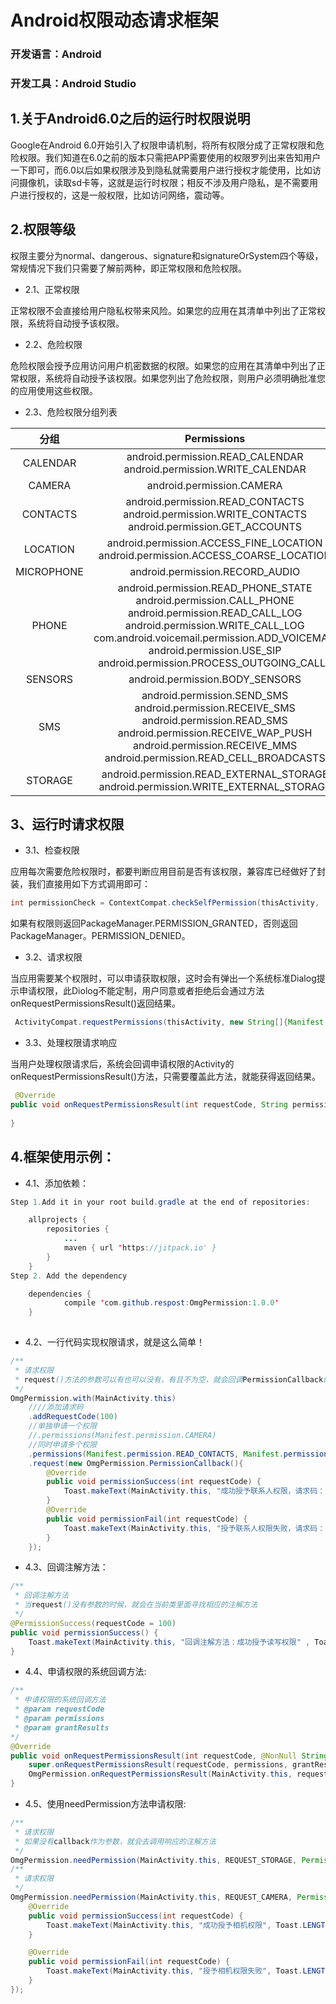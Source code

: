# Android权限动态请求框架
### 开发语言：Android
### 开发工具：Android Studio

1.关于Android6.0之后的运行时权限说明
---

Google在Android 6.0开始引入了权限申请机制，将所有权限分成了正常权限和危险权限。我们知道在6.0之前的版本只需把APP需要使用的权限罗列出来告知用户一下即可，而6.0以后如果权限涉及到隐私就需要用户进行授权才能使用，比如访问摄像机，读取sd卡等，这就是运行时权限；相反不涉及用户隐私，是不需要用户进行授权的，这是一般权限，比如访问网络，震动等。 

2.权限等级
---

权限主要分为normal、dangerous、signature和signatureOrSystem四个等级，常规情况下我们只需要了解前两种，即正常权限和危险权限。

* 2.1、正常权限

正常权限不会直接给用户隐私权带来风险。如果您的应用在其清单中列出了正常权限，系统将自动授予该权限。

* 2.2、危险权限

危险权限会授予应用访问用户机密数据的权限。如果您的应用在其清单中列出了正常权限，系统将自动授予该权限。如果您列出了危险权限，则用户必须明确批准您的应用使用这些权限。

* 2.3、危险权限分组列表

|分组|Permissions|
|:-----------:|:-----------:|
|CALENDAR|android.permission.READ_CALENDAR<br>android.permission.WRITE_CALENDAR|
|CAMERA|android.permission.CAMERA|
|CONTACTS|android.permission.READ_CONTACTS<br>android.permission.WRITE_CONTACTS<br>android.permission.GET_ACCOUNTS|
|LOCATION|android.permission.ACCESS_FINE_LOCATION<br>android.permission.ACCESS_COARSE_LOCATION|
|MICROPHONE|android.permission.RECORD_AUDIO|
|PHONE|android.permission.READ_PHONE_STATE<br>android.permission.CALL_PHONE<br>android.permission.READ_CALL_LOG<br>android.permission.WRITE_CALL_LOG<br>com.android.voicemail.permission.ADD_VOICEMAIL<br>android.permission.USE_SIP<br>android.permission.PROCESS_OUTGOING_CALLS|
|SENSORS|android.permission.BODY_SENSORS|
|SMS|android.permission.SEND_SMS<br>android.permission.RECEIVE_SMS<br>android.permission.READ_SMS<br>android.permission.RECEIVE_WAP_PUSH<br>android.permission.RECEIVE_MMS<br>android.permission.READ_CELL_BROADCASTS|
|STORAGE|android.permission.READ_EXTERNAL_STORAGE<br>android.permission.WRITE_EXTERNAL_STORAGE|

3、运行时请求权限
---

* 3.1、检查权限

应用每次需要危险权限时，都要判断应用目前是否有该权限，兼容库已经做好了封装，我们直接用如下方式调用即可：

```Java
int permissionCheck = ContextCompat.checkSelfPermission(thisActivity,    Manifest.permission.WRITE_CALENDAR);
```

 如果有权限则返回PackageManager.PERMISSION_GRANTED，否则返回PackageManager。PERMISSION_DENIED。
 
* 3.2、请求权限

当应用需要某个权限时，可以申请获取权限，这时会有弹出一个系统标准Dialog提示申请权限，此Diolog不能定制，用户同意或者拒绝后会通过方法onRequestPermissionsResult()返回结果。

```Java
 ActivityCompat.requestPermissions(thisActivity, new String[]{Manifest.permission.READ_CONTACTS}, REQUEST_CODE);
``` 
 
* 3.3、处理权限请求响应

当用户处理权限请求后，系统会回调申请权限的Activity的onRequestPermissionsResult()方法，只需要覆盖此方法，就能获得返回结果。

```Java
 @Override
public void onRequestPermissionsResult(int requestCode, String permissions[], int[] grantResults) {
 
}
```


4.框架使用示例：
---

* 4.1、添加依赖：

```Java
Step 1.Add it in your root build.gradle at the end of repositories:

	allprojects {
		repositories {
			...
			maven { url 'https://jitpack.io' }
		}
	}
Step 2. Add the dependency

	dependencies {
	        compile 'com.github.respost:OmgPermission:1.0.0'
	}
 
```
* 4.2、一行代码实现权限请求，就是这么简单！

```Java
/**
 * 请求权限
 * request()方法的参数可以有也可以没有，有且不为空，就会回调PermissionCallback的响应的回调方法，没有或为空，则回调响应的注解方法。
 */
OmgPermission.with(MainActivity.this)
    ////添加请求码
    .addRequestCode(100)
    //单独申请一个权限
    //.permissions(Manifest.permission.CAMERA)
    //同时申请多个权限
    .permissions(Manifest.permission.READ_CONTACTS, Manifest.permission.RECEIVE_SMS, Manifest.permission.WRITE_CONTACTS)
    .request(new OmgPermission.PermissionCallback(){
        @Override
        public void permissionSuccess(int requestCode) {
            Toast.makeText(MainActivity.this, "成功授予联系人权限，请求码： " + requestCode, Toast.LENGTH_SHORT).show();
        }
        @Override
        public void permissionFail(int requestCode) {
            Toast.makeText(MainActivity.this, "授予联系人权限失败，请求码： " + requestCode, Toast.LENGTH_SHORT).show();
        }
    });
```

* 4.3、回调注解方法：

```Java
/**
 * 回调注解方法
 * 当request()没有参数的时候，就会在当前类里面寻找相应的注解方法
 */
@PermissionSuccess(requestCode = 100)
public void permissionSuccess() {
    Toast.makeText(MainActivity.this, "回调注解方法：成功授予读写权限" , Toast.LENGTH_SHORT).show();
}
```

* 4.4、申请权限的系统回调方法:

```Java
/**
 * 申请权限的系统回调方法
 * @param requestCode
 * @param permissions
 * @param grantResults
*/
@Override
public void onRequestPermissionsResult(int requestCode, @NonNull String[] permissions, @NonNull int[] grantResults) {
    super.onRequestPermissionsResult(requestCode, permissions, grantResults);
    OmgPermission.onRequestPermissionsResult(MainActivity.this, requestCode, permissions, grantResults);
}
```

* 4.5、使用needPermission方法申请权限:

```Java
/**
 * 请求权限
 * 如果没有callback作为参数，就会去调用响应的注解方法
 */
OmgPermission.needPermission(MainActivity.this, REQUEST_STORAGE, Permission.STORAGE);
/**
 * 请求权限
 */
OmgPermission.needPermission(MainActivity.this, REQUEST_CAMERA, Permission.CAMERA, new OmgPermission.PermissionCallback() {
    @Override
    public void permissionSuccess(int requestCode) {
        Toast.makeText(MainActivity.this, "成功授予相机权限", Toast.LENGTH_SHORT).show();
    }

    @Override
    public void permissionFail(int requestCode) {
        Toast.makeText(MainActivity.this, "授予相机权限失败", Toast.LENGTH_SHORT).show();
    }
});
```
